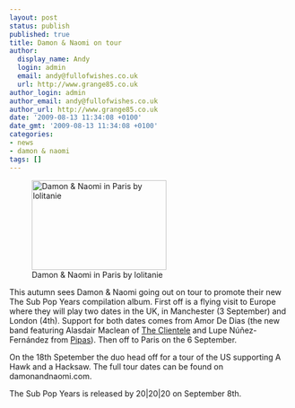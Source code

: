 ```yaml
---
layout: post
status: publish
published: true
title: Damon & Naomi on tour
author:
  display_name: Andy
  login: admin
  email: andy@fullofwishes.co.uk
  url: http://www.grange85.co.uk
author_login: admin
author_email: andy@fullofwishes.co.uk
author_url: http://www.grange85.co.uk
date: '2009-08-13 11:34:08 +0100'
date_gmt: '2009-08-13 11:34:08 +0100'
categories:
- news
- damon & naomi
tags: []
---
```

<p><figure class="caption alignright"><a href="http://www.flickr.com/photos/lolitanie/3512157011/in/pool-aheadfullofwishes"><img alt="Damon & Naomi in Paris by lolitanie" src="https://farm4.static.flickr.com/3398/3512157011_34080980a3_m.jpg" title="Damon & Naomi" width="240" height="160" /></a><figcaption class="caption-text">Damon & Naomi in Paris by lolitanie</figcaption></figure>
<p>This autumn sees Damon & Naomi going out on tour to promote their new The Sub Pop Years compilation album. First off is a flying visit to Europe where they will play two dates in the UK, in Manchester (3 September) and London (4th). Support for both dates comes from Amor De Dias (the new band featuring Alasdair Maclean of <a href="http://www.theclientele.co.uk/">The Clientele</a> and Lupe N&uacute;&ntilde;ez-Fern&aacute;ndez from <a href="http://www.pipasforthepeople.com/">Pipas</a>). Then off to Paris on the 6 September.</p>
<p>On the 18th Spetember the duo head off for a tour of the US supporting A Hawk and a Hacksaw. The<span class="removed_link" title="http://damonandnaomi.com/tourdates/tourdates1.html"> full tour dates can be found on damonandnaomi.com</span>.</p>
<p>The Sub Pop Years is released by 20|20|20 on September 8th.</p>
